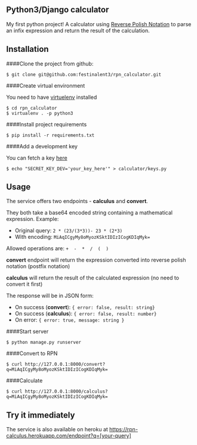 
## Python3/Django calculator

My first python project! A calculator using [Reverse Polish Notation](https://en.wikipedia.org/wiki/Reverse_Polish_notation) to parse an infix expression and return the result of the calculation. 


## Installation

####Clone the project from github:

```
$ git clone git@github.com:festinalent3/rpn_calculator.git
```

####Create virtual environment

You need to have [virtuelenv](https://virtualenv.pypa.io/en/stable/) installed

```
$ cd rpn_calculator
$ virtualenv . -p python3
```

####Install project requirements 

```
$ pip install -r requirements.txt
```

####Add a development key

You can fetch a key [here](http://www.miniwebtool.com/django-secret-key-generator/)

```
$ echo "SECRET_KEY_DEV='your_key_here'" > calculator/keys.py
```

## Usage


The service offers two endpoints - __calculus__ and __convert__. 

They both take a base64 encoded string containing a mathematical expression. Example: 

- Original query: `2 * (23/(3*3))- 23 * (2*3)`
- With encoding: `MiAqICgyMy8oMyozKSktIDIzICogKDIqMyk=`

Allowed operations are: `+  -  *  /  (  )`

__convert__ endpoint will return the expression converted into reverse polish notation (postfix notation)

__calculus__ will return the result of the calculated expression (no need to convert it first)


The response will be in JSON form:
- On success (__convert__): `{ error: false, result: string}`
- On success (__calculus__): `{ error: false, result: number}` 
- On error: `{ error: true, message: string }`

####Start server
```
$ python manage.py runserver
```

####Convert to RPN
```
$ curl http://127.0.0.1:8000/convert?q=MiAqICgyMy8oMyozKSktIDIzICogKDIqMyk=
```

####Calculate
```
$ curl http://127.0.0.1:8000/calculus?q=MiAqICgyMy8oMyozKSktIDIzICogKDIqMyk=
```


## Try it immediately

The service is also available on heroku at https://rpn-calculus.herokuapp.com/endpoint?q=[your-query]


